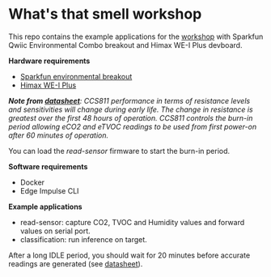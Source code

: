 # What's that smell workshop

This repo contains the example applications for the [workshop](https://www.edgeimpulse.com/blog/ai-workshop-whats-that-smell) with Sparkfun Qwiic Environmental Combo breakout and Himax WE-I Plus devboard.

**Hardware requirements**

* [Sparkfun environmental breakout](https://www.sparkfun.com/products/14348)
* [Himax WE-I Plus](https://www.sparkfun.com/products/17256)

_**Note from [datasheet](https://cdn.sparkfun.com/assets/2/c/c/6/5/CN04-2019_attachment_CCS811_Datasheet_v1-06.pdf)**: CCS811 performance in terms of resistance levels and sensitivities will change during early life. The change in resistance is greatest over the first 48 hours of operation. CCS811 controls the burn-in period allowing eCO2 and eTVOC readings to be used from first power-on after 60 minutes of operation._

You can load the _read-sensor_ firmware to start the burn-in period.

**Software requirements**

* Docker
* Edge Impulse CLI

**Example applications**


* read-sensor: capture CO2, TVOC and Humidity values and forward values on serial port.
* classification: run inference on target.

After a long IDLE period, you should wait for 20 minutes before accurate readings are generated (see [datasheet](https://cdn.sparkfun.com/assets/2/c/c/6/5/CN04-2019_attachment_CCS811_Datasheet_v1-06.pdf)).